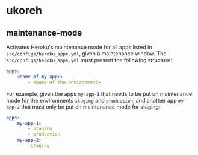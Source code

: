 # ukoreh

## maintenance-mode
Activates Heroku's maintenance mode for all apps listed in `src/configs/heroku_apps.yml`, given a maintenance window. 
The `src/configs/heroku_apps.yml` must present the following structure:
```yml 
apps: 
    <name of my app>:
        - <name of the environment>
```

For example, given the apps `my-app-1` that needs to be put on maintenance mode for the environments `staging` and `production`, and another app `my-app-2` that must only be put on maintenance mode for staging:
```yml
apps:
    my-app-1:
        - staging
        - production
    my-app-2:
        -staging
```